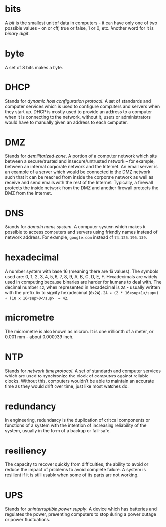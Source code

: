 # bits
A *bit* is the smallest unit of data in computers - it can have only one of two
possible values - on or off, true or false, 1 or 0, etc. Another word for it 
is *binary digit*.

# byte
A set of 8 bits makes a byte.

# DHCP
Stands for *dynamic host configuration protocol*. A set of standards and computer 
services which is used to configure computers and servers when they start up. 
DHCP is mostly used to provide an address to a computer when it is connecting 
to the network, without it, users or administrators would have to manually given 
an address to each computer.

# DMZ
Stands for *demilitarized-zone*. A portion of a computer network which sits 
between a secure/trusted and insecure/untrusted network – for example, between 
an internal corporate network and the Internet. An email server is an example 
of a server which would be connected to the DMZ network such that it can be 
reached from inside the corporate network as well as receive and send emails 
with the rest of the Internet. Typically, a firewall protects the inside network 
from the DMZ and another firewall protects the DMZ from the Internet.

# DNS
Stands for *domain name system*. A computer system which makes it possible to 
access computers and servers using friendly names instead of network address. 
For example, `google.com` instead of `74.125.196.139`.

# hexadecimal
A number system with base 16 (meaning there are 16 values). The symbols used 
are: 0, 1, 2, 3, 4, 5, 6, 7, 8, 9, A, B, C, D, E, F. Hexadecimals are widely
used in computing because binaries are harder for humans to deal with. The 
decimal number `42`, when represented in hexadecimal is `2A` - usually written 
with the prefix `0x` to signify hexadecimal (`0x2A`). 
`2A = (2 * 16<sup>1</sup>) + (10 x 16<sup>0</sup>) = 42`.

# micrometre
The micrometre is also known as micron. It is one millionth of a meter, or 
0.001 mm - about 0.000039 inch.

# NTP
Stands for *network time protocol*. A set of standards and computer services 
which are used to synchronize the clock of computers against reliable clocks. 
Without this, computers wouldn’t be able to maintain an accurate time as they 
would drift over time, just like most watches do.

# redundancy
In engineering, redundancy is the duplication of critical components or 
functions of a system with the intention of increasing reliability of the 
system, usually in the form of a backup or fail-safe.

# resiliency
The capacity to recover quickly from difficulties, the ability to avoid or 
reduce the impact of problems to avoid complete failure. A system is resilient 
if it is still usable when some of its parts are not working. 

# UPS
Stands for *uninterruptible power supply*. A device which has batteries and 
regulates the power, preventing computers to stop during a power outage or power 
fluctuations.



